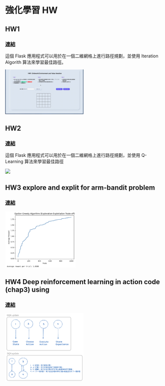 # 強化學習 HW


## HW1

### [連結](https://github.com/lanacstudio/RL_homework/tree/main/HW1)

這個 Flask 應用程式可以用於在一個二維網格上進行路徑規劃，並使用 Iteration Algorith 算法來學習最佳路徑。

<img src="https://github.com/lanacstudio/RL_homework/blob/main/HW1/result/demo.gif" width="50%"/>


## HW2

### [連結](https://github.com/lanacstudio/RL_homework/tree/main/HW2 )

這個 Flask 應用程式可以用於在一個二維網格上進行路徑規劃，並使用 Q-Learning 算法來學習最佳路徑

<img src="https://github.com/lanacstudio/RL_homework/blob/main/HW2/result/demo2.gif" width="50%"/>



## HW3 explore and explit for arm-bandit problem

### [連結](https://github.com/lanacstudio/RL_homework/tree/main/HW3 )

<img src="https://github.com/lanacstudio/RL_homework/blob/main/HW3/result/Epsilon-Greedy.png" width="45%"/>


## HW4 Deep reinforcement learning in action code (chap3) using


### [連結](https://github.com/lanacstudio/RL_homework/tree/main/HW4 )

<img src="https://github.com/lanacstudio/RL_homework/blob/main/HW4/result/DQN-full.png" width="50%"/>
